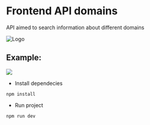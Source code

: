 # Frontend API domains

API aimed to search information about different domains

![Logo](https://www.komarcalabs.com/images/vuejsColor.png)

## Example:

![](https://i.gyazo.com/cac4914cb2a294b06cf5f9303d8bca8c.gif)

- Install dependecies

`npm install`

- Run project

`npm run dev`
